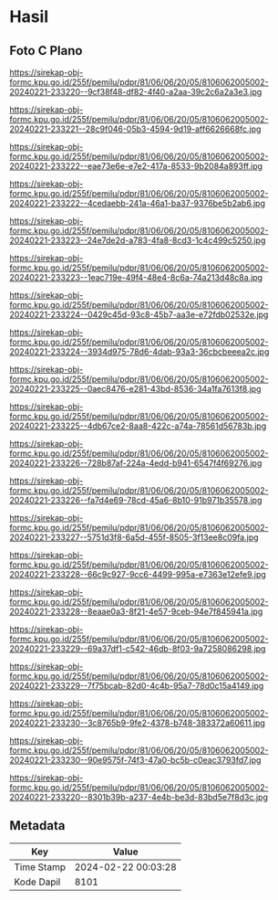 # Hasil

## Foto C Plano

https://sirekap-obj-formc.kpu.go.id/255f/pemilu/pdpr/81/06/06/20/05/8106062005002-20240221-233220--9cf38f48-df82-4f40-a2aa-39c2c6a2a3e3.jpg

https://sirekap-obj-formc.kpu.go.id/255f/pemilu/pdpr/81/06/06/20/05/8106062005002-20240221-233221--28c9f046-05b3-4594-9d19-aff6626668fc.jpg

https://sirekap-obj-formc.kpu.go.id/255f/pemilu/pdpr/81/06/06/20/05/8106062005002-20240221-233222--eae73e6e-e7e2-417a-8533-9b2084a893ff.jpg

https://sirekap-obj-formc.kpu.go.id/255f/pemilu/pdpr/81/06/06/20/05/8106062005002-20240221-233222--4cedaebb-241a-46a1-ba37-9376be5b2ab6.jpg

https://sirekap-obj-formc.kpu.go.id/255f/pemilu/pdpr/81/06/06/20/05/8106062005002-20240221-233223--24e7de2d-a783-4fa8-8cd3-1c4c499c5250.jpg

https://sirekap-obj-formc.kpu.go.id/255f/pemilu/pdpr/81/06/06/20/05/8106062005002-20240221-233223--1eac719e-49f4-48e4-8c6a-74a213d48c8a.jpg

https://sirekap-obj-formc.kpu.go.id/255f/pemilu/pdpr/81/06/06/20/05/8106062005002-20240221-233224--0429c45d-93c8-45b7-aa3e-e72fdb02532e.jpg

https://sirekap-obj-formc.kpu.go.id/255f/pemilu/pdpr/81/06/06/20/05/8106062005002-20240221-233224--3934d975-78d6-4dab-93a3-36cbcbeeea2c.jpg

https://sirekap-obj-formc.kpu.go.id/255f/pemilu/pdpr/81/06/06/20/05/8106062005002-20240221-233225--0aec8476-e281-43bd-8536-34a1fa7613f8.jpg

https://sirekap-obj-formc.kpu.go.id/255f/pemilu/pdpr/81/06/06/20/05/8106062005002-20240221-233225--4db67ce2-8aa8-422c-a74a-78561d56783b.jpg

https://sirekap-obj-formc.kpu.go.id/255f/pemilu/pdpr/81/06/06/20/05/8106062005002-20240221-233226--728b87af-224a-4edd-b941-6547f4f69276.jpg

https://sirekap-obj-formc.kpu.go.id/255f/pemilu/pdpr/81/06/06/20/05/8106062005002-20240221-233226--fa7d4e69-78cd-45a6-8b10-91b971b35578.jpg

https://sirekap-obj-formc.kpu.go.id/255f/pemilu/pdpr/81/06/06/20/05/8106062005002-20240221-233227--5751d3f8-6a5d-455f-8505-3f13ee8c09fa.jpg

https://sirekap-obj-formc.kpu.go.id/255f/pemilu/pdpr/81/06/06/20/05/8106062005002-20240221-233228--66c9c927-9cc6-4499-995a-e7363e12efe9.jpg

https://sirekap-obj-formc.kpu.go.id/255f/pemilu/pdpr/81/06/06/20/05/8106062005002-20240221-233228--8eaae0a3-8f21-4e57-9ceb-94e7f845941a.jpg

https://sirekap-obj-formc.kpu.go.id/255f/pemilu/pdpr/81/06/06/20/05/8106062005002-20240221-233229--69a37df1-c542-46db-8f03-9a7258086298.jpg

https://sirekap-obj-formc.kpu.go.id/255f/pemilu/pdpr/81/06/06/20/05/8106062005002-20240221-233229--7f75bcab-82d0-4c4b-95a7-78d0c15a4149.jpg

https://sirekap-obj-formc.kpu.go.id/255f/pemilu/pdpr/81/06/06/20/05/8106062005002-20240221-233230--3c8765b9-9fe2-4378-b748-383372a60611.jpg

https://sirekap-obj-formc.kpu.go.id/255f/pemilu/pdpr/81/06/06/20/05/8106062005002-20240221-233230--90e9575f-74f3-47a0-bc5b-c0eac3793fd7.jpg

https://sirekap-obj-formc.kpu.go.id/255f/pemilu/pdpr/81/06/06/20/05/8106062005002-20240221-233220--8301b39b-a237-4e4b-be3d-83bd5e7f8d3c.jpg


## Metadata

| Key        | Value               |
| ---------- | ------------------- |
| Time Stamp | 2024-02-22 00:03:28 |
| Kode Dapil | 8101                |



